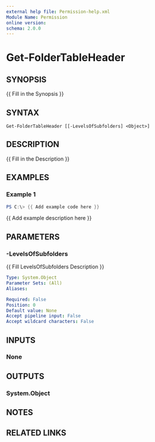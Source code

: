 ```yaml
---
external help file: Permission-help.xml
Module Name: Permission
online version:
schema: 2.0.0
---
```


# Get-FolderTableHeader

## SYNOPSIS
{{ Fill in the Synopsis }}

## SYNTAX

```
Get-FolderTableHeader [[-LevelsOfSubfolders] <Object>]
```

## DESCRIPTION
{{ Fill in the Description }}

## EXAMPLES

### Example 1
```powershell
PS C:\> {{ Add example code here }}
```

{{ Add example description here }}

## PARAMETERS

### -LevelsOfSubfolders
{{ Fill LevelsOfSubfolders Description }}

```yaml
Type: System.Object
Parameter Sets: (All)
Aliases:

Required: False
Position: 0
Default value: None
Accept pipeline input: False
Accept wildcard characters: False
```

## INPUTS

### None

## OUTPUTS

### System.Object
## NOTES

## RELATED LINKS
